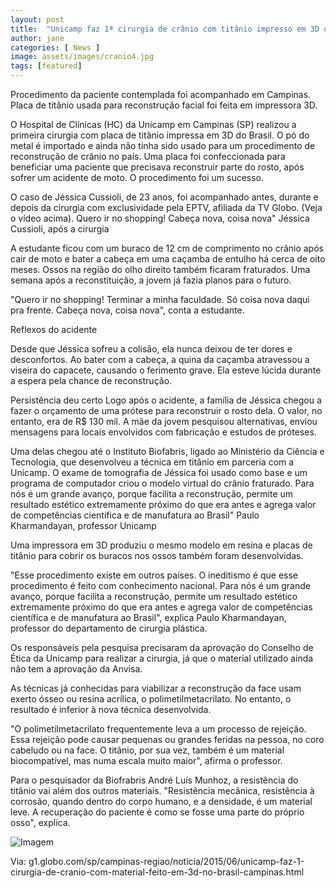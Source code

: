 ```yaml
---
layout: post
title:  "Unicamp faz 1ª cirurgia de crânio com titânio impresso em 3D do Brasil"
author: jane
categories: [ News ]
image: assets/images/cranio4.jpg
tags: [featured]
---
```

Procedimento da paciente contemplada foi acompanhado em Campinas.
Placa de titânio usada para reconstrução facial foi feita em impressora 3D.

O Hospital de Clínicas (HC) da Unicamp em Campinas (SP) realizou a primeira cirurgia com placa de titânio impressa em 3D do Brasil. O pó do metal é importado e ainda não tinha sido usado para um procedimento de reconstrução de crânio no país. Uma placa foi confeccionada para beneficiar uma paciente que precisava reconstruir parte do rosto, após sofrer um acidente de moto. O procedimento foi um sucesso.

O caso de Jéssica Cussioli, de 23 anos, foi acompanhado antes, durante e depois da cirurgia com exclusividade pela EPTV, afiliada da TV Globo. (Veja o vídeo acima).
Quero ir no shopping! Cabeça nova, coisa nova"
Jéssica Cussioli, após a cirurgia

A estudante ficou com um buraco de 12 cm de comprimento no crânio após cair de moto e bater a cabeça em uma caçamba de entulho há cerca de oito meses. Ossos na região do olho direito também ficaram fraturados. Uma semana após a reconstituição, a jovem já fazia planos para o futuro.

"Quero ir no shopping! Terminar a minha faculdade. Só coisa nova daqui pra frente. Cabeça nova, coisa nova", conta a estudante.

Reflexos do acidente

Desde que Jéssica sofreu a colisão, ela nunca deixou de ter dores e desconfortos. Ao bater com a cabeça, a quina da caçamba atravessou a viseira do capacete, causando o ferimento grave. Ela esteve lúcida durante a espera pela chance de reconstrução.

Persistência deu certo
Logo após o acidente, a família de Jéssica chegou a fazer o orçamento de uma prótese para reconstruir o rosto dela. O valor, no entanto, era de R$ 130 mil. A mãe da jovem pesquisou alternativas, enviou mensagens para locais envolvidos com fabricação e estudos de próteses.

Uma delas chegou até o Instituto Biofabris, ligado ao Ministério da Ciência e Tecnologia, que desenvolveu a técnica em titânio em parceria com a Unicamp. O exame de tomografia de Jéssica foi usado como base e um programa de computador criou o modelo virtual do crânio fraturado.
Para nós é um grande avanço, porque facilita a reconstrução, permite um resultado estético extremamente próximo do que era antes e agrega valor de competências científica e de manufatura ao Brasil"
Paulo Kharmandayan, professor Unicamp

Uma impressora em 3D produziu o mesmo modelo em resina e placas de titânio para cobrir os buracos nos ossos também foram desenvolvidas.

"Esse procedimento existe em outros países. O ineditismo é que esse procedimento é feito com conhecimento nacional. Para nós é um grande avanço, porque facilita a reconstrução, permite um resultado estético extremamente próximo do que era antes e agrega valor de competências científica e de manufatura ao Brasil", explica Paulo Kharmandayan, professor do departamento de cirurgia plástica.

Os responsáveis pela pesquisa precisaram da aprovação do Conselho de Ética da Unicamp para realizar a cirurgia, já que o material utilizado ainda não tem a aprovação da Anvisa.

As técnicas já conhecidas para viabilizar a reconstrução da face usam exerto ósseo ou resina acrílica, o polimetilmetacrilato. No entanto, o resultado é inferior à nova técnica desenvolvida.

"O polimetilmetacrilato frequentemente leva a um processo de rejeição. Essa rejeição pode causar pequenas ou grandes feridas na pessoa, no coro cabeludo ou na face. O titânio, por sua vez, também é um material biocompatível, mas numa escala muito maior", afirma o professor.

Para o pesquisador da Biofrabris André Luís Munhoz, a resistência do titânio vai além dos outros materiais. "Resistência mecânica, resistência à corrosão, quando dentro do corpo humano, e a densidade, é um material leve. A recuperação do paciente é como se fosse uma parte do próprio osso", explica.

![Imagem](http://s2.glbimg.com/ztgtP20JFg-S-BYA3FQVTylIc-w=/s.glbimg.com/jo/g1/f/original/2015/06/02/cranio2.jpg)

Via: g1.globo.com/sp/campinas-regiao/noticia/2015/06/unicamp-faz-1-cirurgia-de-cranio-com-material-feito-em-3d-no-brasil-campinas.html
